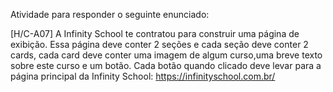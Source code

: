 Atividade para responder o seguinte enunciado:

[H/C-A07] A Infinity School te contratou para construir uma página de exibição. Essa página deve conter 2 seções e cada seção deve conter 2 cards,
cada card deve conter uma imagem de algum curso,uma breve texto sobre este curso e um botão. Cada botão quando clicado deve levar para a página 
principal da Infinity School: https://infinityschool.com.br/

